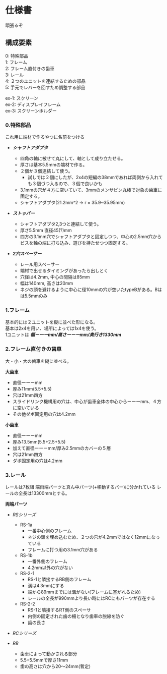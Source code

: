 # 仕様書

頑張るぞ

## 構成要素

0: 特殊部品  
1: フレーム  
2: フレーム直付きの歯車  
3: レール  
4: ２つのユニットを連結するための部品  
5: 手元でレバーを回すため調整する部品  
  
ex-1: スクリーン  
ex-2: ディスプレイフレーム  
ex-3: スクリーンホルダー  

### 0.特殊部品

これ用に端材で作るやつに名前をつける

 - ***シャフトアダプタ***
	 - 四角の軸に被せて丸にして、軸として成り立たせる。
	 - 厚さは基本5.5mmの端材で作る。
	 - ２個か３個連結して使う。
		 - 試しでは２個にしたが、2x4の短編の38mmであれば両側から入れても３個づつ入るので、３個で良いかも
	 - 3.1mmの穴が４方に空いていて、3mmのメンサピン丸棒で対象の歯車に固定する。
	 - シャフトアダプタ(21.2mm^2 → r = 35.9~35.95mm)

 - ***ストッパー***
	 - シャフトアダプタ2,3つと連結して使う。
	 - 厚さ5.5mm 直径45(?)mm
	 - 四方の3.1mm穴でシャフトアダプタと固定しつつ、中心の2.5mm穴からビスを軸の端に打ち込み、遊びを持たせつつ固定する。

 - ***2穴スペーサー***
	 - レール用スペーサー
	 - 端材で出せるタイミングがあったら出しとく
	 - 穴径は4.2mm, 中心の間隔は85mm
	 - 幅は140mm, 高さは20mm
	 - ネジの頭を避けるように中心に径10mmの穴が空いたtypeBがある。Bはは5.5mmのみ

### 1.フレーム
基本的には２ユニットを縦に並べた形になる。  
基本は2x4を用い、場所によっては1x4を使う。  
1ユニットは ***幅ーーーmm/高さーーーmm/奥行き1330mm***  

### 2.フレーム直付きの歯車
大・小・大の歯車を縦に並べる。

**大歯車**
 - 直径ーーーmm
 - 厚み11mm(5.5+5.5)
 - 穴は21mm四方
 - スライドリンク機構用の穴は、中心が歯車全体の中心からーーーmm、４方に空いている
 - その他ダボ固定用の穴は4.2mm

**小歯車**
 - 直径ーーーmm
 - 厚み13.5mm(5.5+2.5+5.5)
 - 加えて直径ーーーmm/厚み2.5mmのカバーの５層
 - 穴は21mm四方
 - ダボ固定用の穴は4.2mm

### 3.レール

レールは7枚組
端両端パーツと真ん中パーツ(+移動するバー)に分かれている
レールの全長は13300mmとする。

**両端パーツ**

 - *RSシリーズ*
	 - RS-1a
		 - 一番中心側のフレーム
		 - ネジの頭を埋め込むため、２つの穴が4.2mmではなく12mmになっている
		 - フレームに打つ用の3.1mm穴がある
	 - RS-1b
	 	 - 一番外側のフレーム
	 	 - 4.2mm以外の穴がない
	 - RS-2-1
	 	 - RS-1と隣接するRB側のフレーム
	 	 - 溝は4.3mmにする
	 	 - 端から89mmまでには溝がない(フレームに塞がれるため)
	 	 - レールの全長が990mmより長い時にはRCにもパーツが存在する
	 - RS-2-2
	 	 - RS-1と隣接するRT側のスペーサ
	 	 - 内側の固定された歯の柵となり歯車の脱線を防ぐ
	 	 - 歯の長さ


 - *RCシリーズ*

 - *RB*
 	 - 歯車によって動かされる部分
 	 - 5.5+5.5mmで厚さ11mm
 	 - 歯の高さは穴から20〜24mm(暫定)





